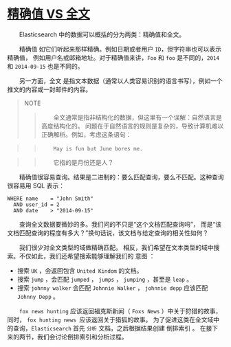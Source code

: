 # [精确值 VS 全文](01_exact_values_versus_full_text.md)  
&emsp;&emsp;Elasticsearch 中的数据可以概括的分为两类：精确值和全文。

&emsp;&emsp;精确值 如它们听起来那样精确。例如日期或者用户 `ID`，但字符串也可以表示精确值，
例如用户名或邮箱地址。对于精确值来讲，`Foo` 和 `foo` 是不同的，`2014` 和 `2014-09-15` 也是不同的。

&emsp;&emsp;另一方面，全文 是指文本数据（通常以人类容易识别的语言书写），例如一个推文的内容或一封邮件的内容。
> NOTE
>>&emsp;&emsp;全文通常是指非结构化的数据，但这里有一个误解：自然语言是高度结构化的。
问题在于自然语言的规则是复杂的，导致计算机难以正确解析。例如，考虑这条语句：

>>&emsp;&emsp;`May is fun but June bores me.`     

>>&emsp;&emsp;它指的是月份还是人？

&emsp;&emsp;精确值很容易查询。结果是二进制的：要么匹配查询，要么不匹配。这种查询很容易用 SQL 表示：
```$xslt
WHERE name    = "John Smith"
  AND user_id = 2
  AND date    > "2014-09-15"
```

&emsp;&emsp;查询全文数据要微妙的多。我们问的不只是“这个文档匹配查询吗”，
而是“该文档匹配查询的程度有多大？”换句话说，该文档与给定查询的相关性如何？

&emsp;&emsp;我们很少对全文类型的域做精确匹配。
相反，我们希望在文本类型的域中搜索。不仅如此，我们还希望搜索能够理解我们的 意图 ：

 - 搜索 `UK` ，会返回包含 `United Kindom` 的文档。    
 - 搜索 `jump` ，会匹配 `jumped` ， `jumps` ， `jumping` ，甚至是 `leap` 。    
 - 搜索 `johnny walker` 会匹配 `Johnnie Walker` ， `johnnie depp` 应该匹配 `Johnny Depp` 。   
 
&emsp;&emsp;`fox news hunting` 应该返回福克斯新闻（ `Foxs News` ）中关于狩猎的故事，
同时， `fox hunting news `应该返回关于猎狐的故事。
为了促进这类在全文域中的查询，`Elasticsearch` 首先 `分析` 文档，之后根据结果创建 倒排索引 。
在接下来的两节，我们会讨论倒排索引和分析过程。